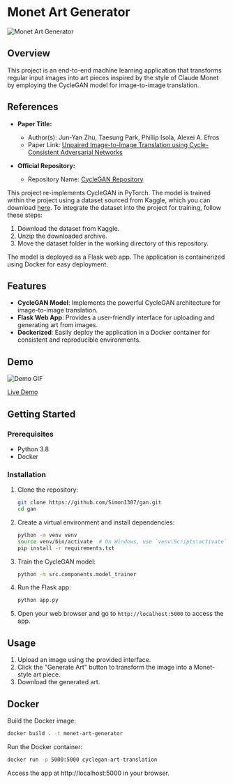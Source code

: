 # Monet Art Generator

![Monet Art Generator](https://link-to-your-project-image.png)

## Overview

This project is an end-to-end machine learning application that transforms regular input images into art pieces inspired by the style of Claude Monet by employing the CycleGAN model for image-to-image translation.

## References

- **Paper Title:**
  - Author(s): Jun-Yan Zhu, Taesung Park, Phillip Isola, Alexei A. Efros
  - Paper Link: [Unpaired Image-to-Image Translation using Cycle-Consistent Adversarial Networks](https://arxiv.org/abs/1703.10593)

- **Official Repository:**
  - Repository Name: [CycleGAN Repository](https://github.com/junyanz/CycleGAN)

This project re-implements CycleGAN in PyTorch. The model is trained within the project using a dataset sourced from Kaggle, which you can download [here](https://www.kaggle.com/your-username/dataset-name). To integrate the dataset into the project for training, follow these steps:

1. Download the dataset from Kaggle.
2. Unzip the downloaded archive.
3. Move the dataset folder in the working directory of this repository.

The model is deployed as a Flask web app. The application is containerized using Docker for easy deployment.

## Features

- **CycleGAN Model**: Implements the powerful CycleGAN architecture for image-to-image translation.
- **Flask Web App**: Provides a user-friendly interface for uploading and generating art from images.
- **Dockerized**: Easily deploy the application in a Docker container for consistent and reproducible environments.

## Demo

![Demo GIF](https://link-to-demo.gif)

[Live Demo](https://your-app-url.com)

## Getting Started

### Prerequisites

- Python 3.8
- Docker

### Installation

1. Clone the repository:

    ```bash
    git clone https://github.com/Simon1307/gan.git
    cd gan
    ```

2. Create a virtual environment and install dependencies:

    ```bash
    python -m venv venv
    source venv/bin/activate  # On Windows, use `venv\Scripts\activate`
    pip install -r requirements.txt
    ```

3. Train the CycleGAN model:

    ```bash
    python -m src.components.model_trainer
    ```

4. Run the Flask app:

    ```bash
    python app.py
    ```

5. Open your web browser and go to `http://localhost:5000` to access the app.

## Usage

1. Upload an image using the provided interface.
2. Click the "Generate Art" button to transform the image into a Monet-style art piece.
3. Download the generated art.

## Docker

Build the Docker image:

```bash
docker build . -t monet-art-generator
```

Run the Docker container:


```bash
docker run -p 5000:5000 cyclegan-art-translation
```

Access the app at http://localhost:5000 in your browser.
